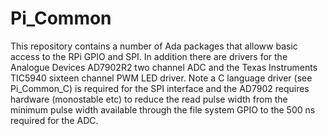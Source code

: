 # Pi_Common
This repository contains a number of Ada packages that alloww basic access to the RPi GPIO and SPI. In addition there are drivers for the Analogue Devices AD7902R2 two channel ADC and the Texas Instruments TIC5940 sixteen channel PWM LED driver. Note a C language driver (see Pi_Common_C) is required for the SPI interface and the AD7902 requires hardware (monostable etc) to reduce the read pulse width from the minimum pulse width available through the file system GPIO to the 500 ns required for the ADC.
